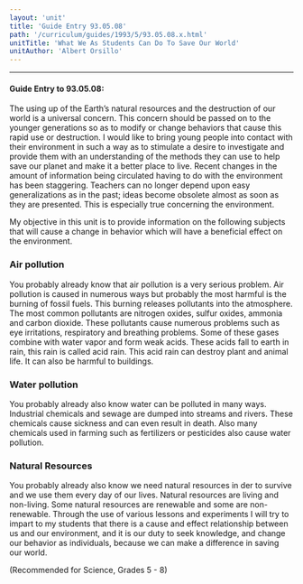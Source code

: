 ```yaml
---
layout: 'unit'
title: 'Guide Entry 93.05.08'
path: '/curriculum/guides/1993/5/93.05.08.x.html'
unitTitle: 'What We As Students Can Do To Save Our World'
unitAuthor: 'Albert Orsillo'
---
```


<body>
<hr/>
 <h4>
  Guide Entry to 93.05.08:
 </h4>
 The using up of the Earth’s natural resources and the destruction of our world is a universal concern. This concern should be passed on to the younger generations so as to modify or change behaviors that cause this rapid use or destruction. I would like to bring young people into contact with their environment in such a way as to stimulate a desire to investigate and provide them with an understanding of the methods they can use to help save our planet and make it a better place to live. Recent changes in the amount of information being circulated having to do with the environment has been staggering. Teachers can no longer depend upon easy generalizations as in the past; ideas become obsolete almost as soon as they are presented. This is especially true concerning the environment.
 <p>
  My objective in this unit is to provide information on the following subjects that will cause a change in behavior which will have a beneficial effect on the environment.
 </p>
<h3>
  Air pollution
 </h3>
 You probably already know that air pollution is a very serious problem. Air pollution is caused in numerous ways but probably the most harmful is the burning of fossil fuels. This burning releases pollutants into the atmosphere. The most common pollutants are nitrogen oxides, sulfur oxides, ammonia and carbon dioxide. These pollutants cause numerous problems such as eye irritations, respiratory and breathing problems. Some of these gases combine with water vapor and form weak acids. These acids fall to earth in rain, this rain is called acid rain. This acid rain can destroy plant and animal life. It can also be harmful to buildings.
<h3>
  Water pollution
 </h3>
 You probably already also know water can be polluted in many ways. Industrial chemicals and sewage are dumped into streams and rivers. These chemicals cause sickness and can even result in death. Also many chemicals used in farming such as fertilizers or pesticides also cause water pollution.
<h3>
  Natural Resources
 </h3>
 You probably already also know we need natural resources in der to survive and we use them every day of our lives. Natural resources are living and non-living. Some natural resources are renewable and some are non-renewable. Through the use of various lessons and experiments I will try to impart to my students that there is a cause and effect relationship between us and our environment, and it is our duty to seek knowledge, and change our behavior as individuals, because we can make a difference in saving our world.
 <p>
  (Recommended for Science, Grades 5 - 8)
 </p>

</body>
